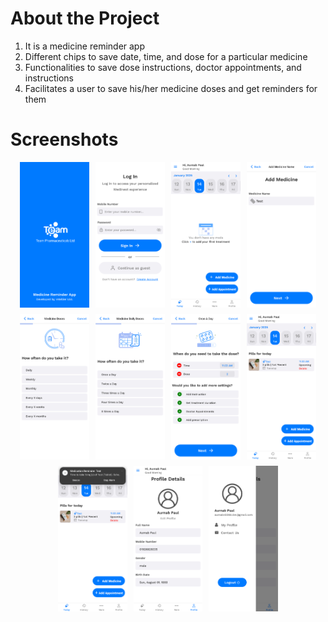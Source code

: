 # About the Project
1. It is a medicine reminder app 
2. Different chips to save date, time, and dose for a particular medicine
3. Functionalities to save dose instructions, doctor appointments, and instructions
4. Facilitates a user to save his/her medicine doses and get reminders for them


# Screenshots

<div style="display: flex; justify-content: center; gap: 10px;">
  <img src="src/assets/screenshots/Medinok_Screenshot_01.png" alt="Screenshot 1" width="22%">
  <img src="src/assets/screenshots/Medinok_Screenshot_02.png" alt="Screenshot 2" width="22%">
  <img src="src/assets/screenshots/Medinok_Screenshot_03.png" alt="Screenshot 3" width="22%">
  <img src="src/assets/screenshots/Medinok_Screenshot_04.png" alt="Screenshot 4" width="22%">
</div>

<div style="display: flex; justify-content: center; gap: 10px; margin-top: 10px;">
  <img src="src/assets/screenshots/Medinok_Screenshot_05.png" alt="Screenshot 5" width="22%">
  <img src="src/assets/screenshots/Medinok_Screenshot_06.png" alt="Screenshot 6" width="22%">
  <img src="src/assets/screenshots/Medinok_Screenshot_07.png" alt="Screenshot 6" width="22%">
  <img src="src/assets/screenshots/Medinok_Screenshot_08.png" alt="Screenshot 6" width="22%">
</div>

<div style="display: flex; justify-content: center; gap: 10px; margin-top: 10px;">
  <img src="src/assets/screenshots/Medinok_Screenshot_09.png" alt="Screenshot 5" width="22%">
  <img src="src/assets/screenshots/Medinok_Screenshot_10.png" alt="Screenshot 6" width="22%">
  <img src="src/assets/screenshots/Medinok_Screenshot_11.png" alt="Screenshot 6" width="22%">
</div>


















